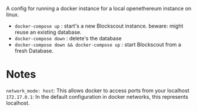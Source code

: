 A config for running a docker instance for a local openethereum instance on linux.

- `docker-compose up` : start's a new Blockscout instance. beware: might reuse an existing database.
- `docker-compose down` : delete's the database
- `docker-compose down && docker-compose up` : start Blockscout from a fresh Database.


# Notes

`network_mode: host`: This allows docker to access ports from your localhost
`172.17.0.1`: In the default configuration in docker networks, this represents localhost.
